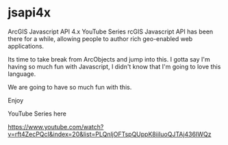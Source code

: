 # jsapi4x
ArcGIS Javascript API 4.x YouTube Series
rcGIS Javascript API has been there for a while, allowing people to author rich geo-enabled web applications.



Its time to take break from ArcObjects and jump into this. I gotta say I'm having so much fun with Javascript, I didn't know that I'm going to love this language.



We are going to have so much fun with this.



Enjoy

YouTube Series here

https://www.youtube.com/watch?v=rft4ZecPQcI&index=20&list=PLQnljOFTspQUppK8iiIuoQJTAj436IWQz
